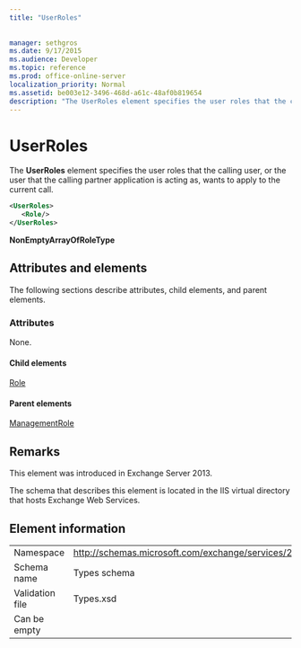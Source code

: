 ```yaml
---
title: "UserRoles"
 
 
manager: sethgros
ms.date: 9/17/2015
ms.audience: Developer
ms.topic: reference
ms.prod: office-online-server
localization_priority: Normal
ms.assetid: be003e12-3496-468d-a61c-48af0b819654
description: "The UserRoles element specifies the user roles that the calling user, or the user that the calling partner application is acting as, wants to apply to the current call."
---
```


# UserRoles

The **UserRoles** element specifies the user roles that the calling user, or the user that the calling partner application is acting as, wants to apply to the current call. 
  
```XML
<UserRoles>
   <Role/>
</UserRoles>
```

 **NonEmptyArrayOfRoleType**
## Attributes and elements

The following sections describe attributes, child elements, and parent elements.
  
### Attributes

None.
  
#### Child elements

[Role](role.md)
  
#### Parent elements

[ManagementRole](managementrole.md)
  
## Remarks

This element was introduced in Exchange Server 2013.
  
The schema that describes this element is located in the IIS virtual directory that hosts Exchange Web Services.
  
## Element information

|||
|:-----|:-----|
|Namespace  <br/> |http://schemas.microsoft.com/exchange/services/2006/types  <br/> |
|Schema name  <br/> |Types schema  <br/> |
|Validation file  <br/> |Types.xsd  <br/> |
|Can be empty  <br/> ||
   

